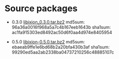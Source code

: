 # Source packages
* 0.3.0 [libixion_0.3.0.tar.bz2](http://kohei.us/files/ixion/src/libixion_0.3.0.tar.bz2)
  md5sum: 96a36a0016f968a5a7c4b167eeb1643b
  sha1sum: ac1fa915303ed8492ac50d6f0aa4d974e8405954

* 0.5.0 [libixion-0.5.0.tar.bz2](http://kohei.us/files/ixion/src/libixion-0.5.0.tar.bz2)
  md5sum: ebaeab9ffe1e6bd68b2a20bfa430b3af
  sha1sum: 99290ed5aa2ab2338ba04737210256c48885107c
